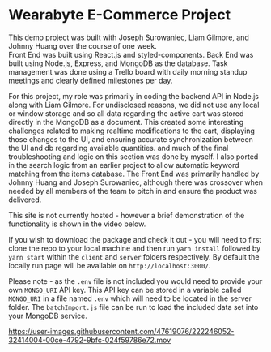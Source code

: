 # Wearabyte E-Commerce Project

This demo project was built with Joseph Surowaniec, Liam Gilmore, and Johnny Huang over the course of one week.  
Front End was built using React.js and styled-components.
Back End was built using Node.js, Express, and MongoDB as the database.
Task management was done using a Trello board with daily morning standup meetings and clearly defined milestones per day.

For this project, my role was primarily in coding the backend API in Node.js along with Liam Gilmore. For undisclosed reasons, we did not use any local or window storage and so all data regarding the active cart was stored directly in the MongoDB as a document.  This created some interesting challenges related to making realtime modifications to the cart, displaying those changes to the UI, and ensuring accurate synchronization between the UI and db regarding available quantities.  and much of the final troubleshooting and logic on this section was done by myself. I also ported in the search logic from an earlier project to allow automatic keyword matching from the items database.  The Front End was primarily handled by Johnny Huang and Joseph Surowaniec, although there was crossover when needed by all members of the team to pitch in and ensure the product was delivered.

This site is not currently hosted - however a brief demonstration of the functionality is shown in the video below.  

If you wish to download the package and check it out - you will need to first clone the repo to your local machine and then run `yarn install` followed by `yarn start` within the `client` and `server` folders respectively.  By default the locally run page will be available on `http://localhost:3000/`. 

Please note - as the `.env` file is not included you would need to provide your own `MONGO_URI` API key.  This API key can be stored in a variable called `MONGO_URI` in a file named `.env` which will need to be located in the server folder. The `batchImport.js` file can be run to load the included data set into your MongoDB service.



https://user-images.githubusercontent.com/47619076/222246052-32414004-00ce-4792-9bfc-024f59786e72.mov

